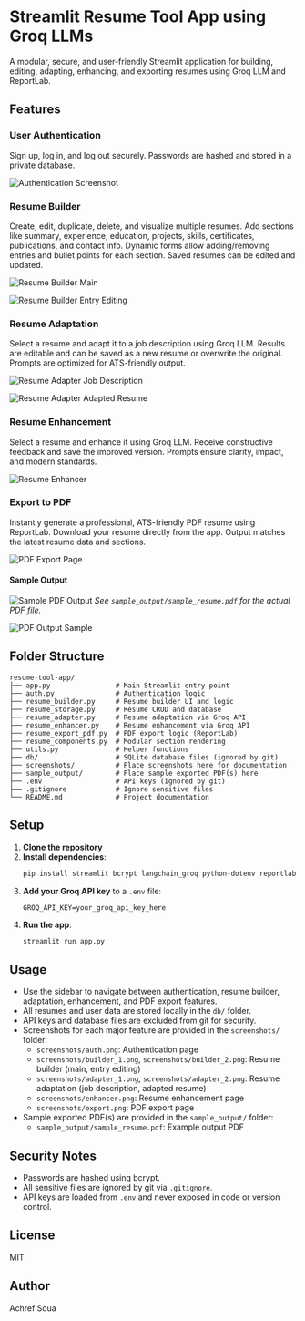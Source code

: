 
# Streamlit Resume Tool App using Groq LLMs

A modular, secure, and user-friendly Streamlit application for building, editing, adapting, enhancing, and exporting resumes using Groq LLM and ReportLab.


## Features

### User Authentication
Sign up, log in, and log out securely. Passwords are hashed and stored in a private database.

![Authentication Screenshot](screenshots/auth.png)

### Resume Builder
Create, edit, duplicate, delete, and visualize multiple resumes. Add sections like summary, experience, education, projects, skills, certificates, publications, and contact info. Dynamic forms allow adding/removing entries and bullet points for each section. Saved resumes can be edited and updated.

![Resume Builder Main](screenshots/builder_1.png)

![Resume Builder Entry Editing](screenshots/builder_2.png)

### Resume Adaptation
Select a resume and adapt it to a job description using Groq LLM. Results are editable and can be saved as a new resume or overwrite the original. Prompts are optimized for ATS-friendly output.

![Resume Adapter Job Description](screenshots/adapter_1.png)

![Resume Adapter Adapted Resume](screenshots/adapter_2.png)

### Resume Enhancement
Select a resume and enhance it using Groq LLM. Receive constructive feedback and save the improved version. Prompts ensure clarity, impact, and modern standards.

![Resume Enhancer](screenshots/enhancer.png)

### Export to PDF
Instantly generate a professional, ATS-friendly PDF resume using ReportLab. Download your resume directly from the app. Output matches the latest resume data and sections.

![PDF Export Page](screenshots/export.png)

#### Sample Output

![Sample PDF Output](sample_output/sample_resume.png)
*See `sample_output/sample_resume.pdf` for the actual PDF file.*

![PDF Output Sample](screenshots/output_sample.png)

## Folder Structure

```
resume-tool-app/
├── app.py                # Main Streamlit entry point
├── auth.py               # Authentication logic
├── resume_builder.py     # Resume builder UI and logic
├── resume_storage.py     # Resume CRUD and database
├── resume_adapter.py     # Resume adaptation via Groq API
├── resume_enhancer.py    # Resume enhancement via Groq API
├── resume_export_pdf.py  # PDF export logic (ReportLab)
├── resume_components.py  # Modular section rendering
├── utils.py              # Helper functions
├── db/                   # SQLite database files (ignored by git)
├── screenshots/          # Place screenshots here for documentation
├── sample_output/        # Place sample exported PDF(s) here
├── .env                  # API keys (ignored by git)
├── .gitignore            # Ignore sensitive files
└── README.md             # Project documentation
```

## Setup

1. **Clone the repository**
2. **Install dependencies**:
   ```bash
   pip install streamlit bcrypt langchain_groq python-dotenv reportlab
   ```
3. **Add your Groq API key** to a `.env` file:
   ```
   GROQ_API_KEY=your_groq_api_key_here
   ```
4. **Run the app**:
   ```bash
   streamlit run app.py
   ```

## Usage

- Use the sidebar to navigate between authentication, resume builder, adaptation, enhancement, and PDF export features.
- All resumes and user data are stored locally in the `db/` folder.
- API keys and database files are excluded from git for security.
- Screenshots for each major feature are provided in the `screenshots/` folder:
  - `screenshots/auth.png`: Authentication page
  - `screenshots/builder_1.png`, `screenshots/builder_2.png`: Resume builder (main, entry editing)
  - `screenshots/adapter_1.png`, `screenshots/adapter_2.png`: Resume adaptation (job description, adapted resume)
  - `screenshots/enhancer.png`: Resume enhancement page
  - `screenshots/export.png`: PDF export page
- Sample exported PDF(s) are provided in the `sample_output/` folder:
  - `sample_output/sample_resume.pdf`: Example output PDF

## Security Notes
- Passwords are hashed using bcrypt.
- All sensitive files are ignored by git via `.gitignore`.
- API keys are loaded from `.env` and never exposed in code or version control.

## License

MIT

## Author

Achref Soua
